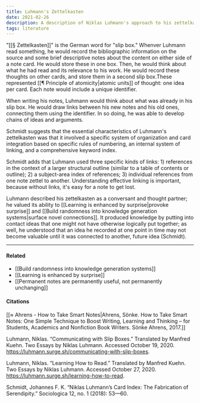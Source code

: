```yaml
---
title: Luhmann's Zettelkasten
date: 2021-02-26
description: A description of Niklas Luhmann's approach to his zettelkasten or slip-box.
tags: literature
---
```


"[[§ Zettelkasten]]" is the German word for "slip box." Whenver Luhmann read something, he would record the bibliographic information on the source and some brief descriptive notes about the content on either side of a note card. He would store these in one box. Then, he would think about what he had read and its relevance to his work. He would record these thoughts on other cards, and store them in a second slip box.These represented [[¶ Principle of atomicity|atomic units]] of thought: one idea per card. Each note would include a unique identifier. 

When writing his notes, Luhmann would think about what was already in his slip box. He would draw links between his new notes and his old ones, connecting them using the identifier. In so doing, he was able to develop chains of ideas and arguments.

Schmidt suggests that the essential characteristics of Luhmann's zettelkasten was that it involved a specific system of organization and card integration based on specific rules of numbering, an internal system of linking, and a comprehensive keyword index.

Schmidt adds that Luhmann used three specific kinds of links: 1) references in the context of a larger structural outline (similar to a table of contents or outline); 2) a subject-area index of references; 3) individual references from one note zettel to another. Understanding effective linking is important, because without links, it's easy for a note to get lost. 

Luhmann described his zettelkasten as a conversant and thought partner; he valued its ability to [[Learning is enhanced by surprise|provoke surprise]] and [[Build randomness into knowledge generation systems|surface novel connections]]. It produced knowledge by putting into contact ideas that one might not have otherwise logically put together; as well, he understood that an idea he recorded at one point in time may not become valuable until it was connected to another, future idea (Schmidt). 

---
#### Related
- [[Build randomness into knowledge generation systems]]
- [[Learning is enhanced by surprise]]
- [[Permanent notes are permanently useful, not permanently unchanging]]

#### Citations
[[≈ Ahrens - How to Take Smart Notes|Ahrens, Sönke. How to Take Smart Notes: One Simple Technique to Boost Writing, Learning and Thinking – for Students, Academics and Nonfiction Book Writers. Sönke Ahrens, 2017.]]

Luhmann, Niklas. “Communicating with Slip Boxes.” Translated by Manfred Kuehn. Two Essays by Niklas Luhmann. Accessed October 19, 2020. https://luhmann.surge.sh/communicating-with-slip-boxes.

Luhmann, Niklas. “Learning How to Read.” Translated by Manfred Kuehn. Two Essays by Niklas Luhmann. Accessed October 27, 2020. https://luhmann.surge.sh/learning-how-to-read.

Schmidt, Johannes F. K. “Niklas Luhmann’s Card Index: The Fabrication of Serendipity.” Sociologica 12, no. 1 (2018): 53—60.

